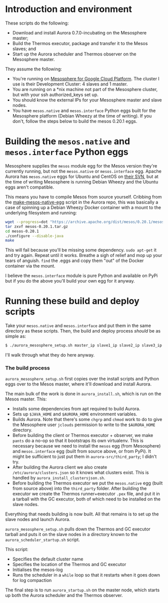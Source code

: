 # Introduction and environment

These scripts do the following:

* Download and install Aurora 0.7.0-incubating on the Mesosphere master;
* Build the Thermos executor, package and transfer it to the Mesos slaves; and
* Start up the Aurora scheduler and Thermos observer on the Mesosphere master.

They assume the following:

* You're running on [Mesosphere for Google Cloud Platform](http://google.mesosphere.com). The cluster I use is their Development Cluster: 4 slaves and 1 master.
* You are running on a \*nix machine not part of the Mesosphere cluster, but with your ssh authorized_keys set up.
* You should know the external IPs for your Mesosphere master and slave nodes.
* You have `mesos.native` and `mesos.interface` Python eggs built for the Mesosphere platform (Debian Wheezy at the time of writing). If you don't, follow the steps below to build the mesos 0.20.1 eggs.

# Building the `mesos.native` and `mesos.interface` Python eggs

Mesosphere supplies the `mesos` module egg for the Mesos version they're currently running, but not the `mesos.native` or `mesos.interface` egg. Apache Aurora has `mesos.native` eggs for Ubuntu and CentOS on [their SVN](https://svn.apache.org/repos/asf/incubator/aurora/3rdparty/), but at the time of writing Mesosphere is running Debian Wheezy and the Ubuntu eggs aren't compatible.

This means you have to compile Mesos from source yourself. Cribbing from the [make-mesos-native-egg](https://github.com/apache/incubator-aurora/blob/master/build-support/python/make-mesos-native-egg) script in the Aurora repo, this was basically a case of spinning up a Debian Wheezy Docker container with a mount to the underlying filesystem and running:

```bash
wget --progress=dot "https://archive.apache.org/dist/mesos/0.20.1/mesos-0.20.1.tar.gz"
tar zxvf mesos-0.20.1.tar.gz
cd mesos-0.20.1
./configure --disable-java
make
```

This will fail because you'll be missing some dependency. `sudo apt-get` it and try again. Repeat until it works. Breathe a sigh of relief and mop up your tears of anguish. `find` the .eggs and copy them "out" of the Docker container via the mount.

I believe the `mesos.interface` module is pure Python and available on PyPi but if you do the above you'll build your own egg for it anyway.

# Running these build and deploy scripts

Take your `mesos.native` and `mesos.interface` and put them in the same directory as these scripts. Then, the build and deploy process *should* be as simple as:

```bash
$ ./aurora_mesosphere_setup.sh master_ip slave1_ip slave2_ip slave3_ip slave4_ip
```

I'll walk through what they do here anyway.

### The build process

`aurora_mesosphere_setup.sh` first copies over the install scripts and Python eggs over to the Mesos master, where it'll download and install Aurora.

The main bulk of the work is done in `aurora_install.sh`, which is run on the Mesos master. This:

* Installs some dependencies from apt required to build Aurora.
* Sets up `$JAVA_HOME` and `$AURORA_HOME` environment variables.
* Builds Aurora. Note that there's some `chgrp` and `chmod` work to do to give the Mesosphere user `jclouds` permission to write to the `$AURORA_HOME` directory.
* Before building the client or Thermos executor + observer, we make `pants` do a no-op so that it bootstraps its own virtualenv. This is necessary because we need to install the `mesos` egg (from Mesosphere) and `mesos.interface` egg (built from source above, or from PyPi). It might be sufficient to just put them in `aurora-src/third_party`; I didn't try.
* After building the Aurora client we also create `/etc/aurora/clusters.json` so it knows what clusters exist. This is handled by `aurora_install_clustersjson.sh`.
* Before building the Thermos executor we put the `mesos.native` egg (built from source above) into the `third_party` folder. After building the executor we create the Thermos runner+executor `.pex` file, and put it in a tarball with the GC executor, both of which need to be installed on the slave nodes.

Everything that needs building is now built. All that remains is to set up the slave nodes and launch Aurora.

`aurora_mesosphere_setup.sh` pulls down the Thermos and GC executor tarball and puts it on the slave nodes in a directory known to the `aurora_scheduler_startup.sh` script.

This script:

* Specifies the default cluster name
* Specifies the location of the Thermos and GC executor
* Initialises the mesos-log
* Runs the scheduler in a `while` loop so that it restarts when it goes down for log compaction

The final step is to run `aurora_startup.sh` on the master node, which starts up both the Aurora scheduler and the Thermos observer.